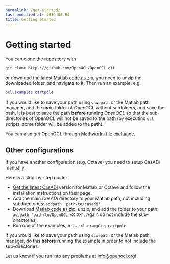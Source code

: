 ```yaml
---
permalink: /get-started/
last_modified_at: 2019-06-04
title: Getting Started
---
```


# Getting started  

You can clone the repository with 
```
git clone https://github.com/OpenOCL/OpenOCL.git
```

or download the latest [Matlab code as zip](https://github.com/OpenOCL/OpenOCL/archive/v7.01.zip), you need to unzip the downloaded folder, and navigate to it. Then run an example, e.g.

```m
ocl.examples.cartpole
```

If you would like to save your path using `savepath` or the Matlab path manager, add the main folder of OpenOCL without subfolders, 
and save the path. It is best to save the path **before** running *OpenOCL* so that the sub-directories of OpenOCL will not be 
saved to the path (by executing `ocl` scripts, some folder will be added to the path).

You can also get OpenOCL through [Mathworks file exchange](https://www.mathworks.com/matlabcentral/fileexchange/71566-openocl-open-optimal-control-library).

## Other configurations

If you have another configuration (e.g. Octave) you need to setup CasADi manually.  

Here is a step-by-step guide:

* [Get the latest CasADi](https://web.casadi.org/get/) version for Matlab or Octave and follow the installation instructions on their page.
* Add the main *CasADi* directory to your Matlab path, not including subdirectories: `addpath 'path/to/casadi'`
* Download [Matlab code as zip](https://github.com/OpenOCL/OpenOCL/archive/v7.01.zip), unzip, and add the folder to your path: `addpath 'path/to/OpenOCL-vX.XX'`. Again do not include the sub-directories!
* Run one of the examples, e.g.: `ocl.examples.cartpole`

If you would like to save your path using `savepath` or the Matlab path manager, do this **before** running the example in order to not include the sub-directories.

Let us know if you run into any problems at info@openocl.org!


